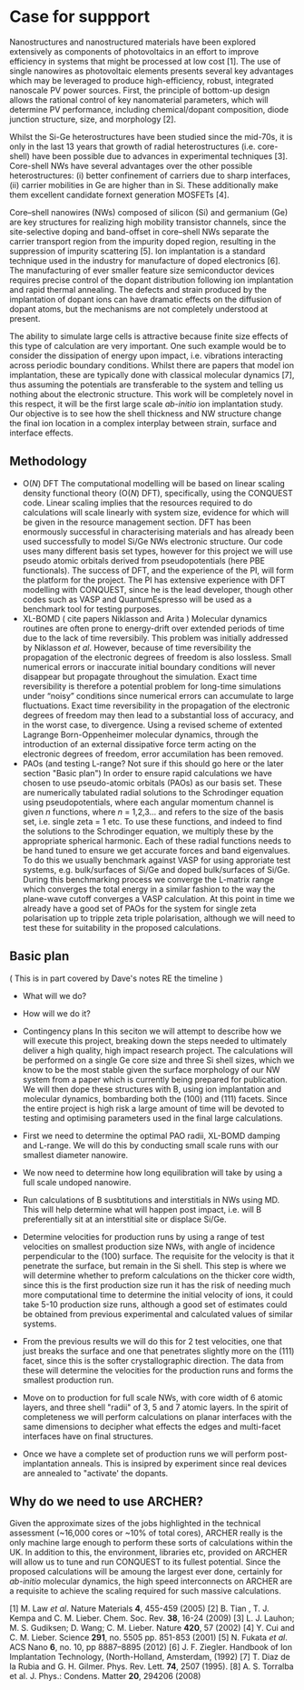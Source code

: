 # Case for suppport


Nanostructures and nanostructured materials have been explored extensively as components of photovoltaics in an effort to improve efficiency in systems that might be processed at low cost [1]. The use of single nanowires as photovoltaic elements presents several key advantages which may be leveraged to produce high-efficiency, robust, integrated nanoscale PV power sources. First, the principle of bottom-up design allows the rational control of key nanomaterial parameters, which will determine PV performance, including chemical/dopant composition, diode junction structure, size, and morphology [2].

Whilst the Si-Ge heterostructures have been studied since the mid-70s, it is only in the last 13 years that growth of radial heterostructures (i.e. core-shell) have been possible due to advances in experimental techniques [3]. Core-shell NWs have several advantages over the other possible heterostructures: (i) better confinement of carriers due to sharp interfaces, (ii) carrier mobilities in Ge are higher than in Si. These additionally make them excellent candidate fornext generation MOSFETs [4].

Core–shell nanowires (NWs) composed of silicon (Si) and germanium (Ge) are key structures for realizing high mobility transistor channels, since the site-selective doping and band-offset in core–shell NWs separate the carrier transport region from the impurity doped region, resulting in the suppression of impurity scattering [5]. Ion implantation is a standard technique used in the industry for manufacture of doped electronics [6]. The manufacturing of ever smaller feature size semiconductor devices requires precise control of the dopant distribution following ion implantation and rapid thermal annealing. The defects and strain produced by the implantation of dopant ions can have dramatic effects on the diffusion of dopant atoms, but the mechanisms are not completely understood at present.

The ability to simulate large cells is attractive because finite size effects of this type of calculation are very important. One such example would be to consider the dissipation of energy upon impact, i.e. vibrations interacting across periodic boundary conditions. Whilst there are papers that model ion implantation, these are typically done with classical molecular dynamics [7], thus assuming the potentials are transferable to the system and telling us nothing about the electronic structure. This work will be completely novel in this respect, it will be the first large scale *ab-initio* ion implantation study. Our objective is to see how the shell thickness and NW structure change the final ion location in a complex interplay between strain, surface and interface effects.
  
## Methodology
  - O(*N*) DFT
The computational modelling will be based on linear scaling density functional theory (O(*N*) DFT), specifically, using the CONQUEST code. Linear scaling implies that the resources required to do calculations will scale linearly with system size, evidence for which will be given in the resource management section. DFT has been enormously successful in characterising materials and has already been used successfully to model Si/Ge NWs electronic structure. Our code uses many different basis set types, however for this project we will use pseudo atomic orbitals derived from pseudopotentials (here PBE functionals). The success of DFT, and the experience of the PI, will form the platform for the project. The PI has extensive experience with DFT modelling with CONQUEST, since he is the lead developer, though other codes such as VASP and QuantumEspresso will be used as a benchmark tool for testing purposes.
  - XL-BOMD ( cite papers Niklasson and Arita )
Molecular dynamics routines are often prone to energy-drift over extended periods of time due to the lack of time reversibily. This problem was initially addressed by Niklasson *et al*. However, because of time reversibility the propagation of the electronic degrees of freedom is also lossless. Small numerical errors or inaccurate initial boundary conditions will never disappear but propagate throughout the simulation. Exact time reversibility is therefore a potential problem for long-time simulations under “noisy” conditions since numerical errors can accumulate to large fluctuations. Exact time reversibility in the propagation of the electronic degrees of freedom may then lead to a substantial loss of accuracy, and in the worst case, to divergence. Using a revised scheme of extented Lagrange Born-Oppenheimer molecular dynamics, through the introduction of an external dissipative force term acting on the electronic degrees of freedom, error accumilation has been removed.
  - PAOs (and testing L-range? Not sure if this should go here or the later section "Basic plan")
In order to ensure rapid calculations we have chosen to use pseudo-atomic orbitals (PAOs) as our basis set. These are numerically tabulated radial solutions to the Schrodinger equation using pseudopotentials, where each angular momentum channel is given *n* functions, where *n* = 1,2,3... and refers to the size of the basis set, i.e. single zeta = 1 etc. To use these functions, and indeed to find the solutions to the Schrodinger equation, we multiply these by the appropriate spherical harmonic. Each of these radial functions needs to be hand tuned to ensure we get accurate forces and band eigenvalues. To do this we usually benchmark against VASP for using approriate test systems, e.g. bulk/surfaces of Si/Ge and doped bulk/surfaces of Si/Ge. During this benchmarking process we converge the L-matrix range which converges the total energy in a similar fashion to the way the plane-wave cutoff converges a VASP calculation. At this point in time we already have a good set of PAOs for the system for single zeta polarisation up to tripple zeta triple polarisation, although we will need to test these for suitability in the proposed calculations. 
  
## Basic plan
( This is in part covered by Dave's notes RE the timeline )
  - What will we do? 
  - How will we do it? 
  - Contingency plans
In this seciton we will attempt to describe how we will execute this project, breaking down the steps needed to ultimately deliver a high quality, high impact research project. The calculations will be performed on a single Ge core size and three Si shell sizes, which we know to be the most stable given the surface morphology of our NW system from a paper which is currently being prepared for publication. We will then dope these structures with B, using ion implantation and molecular dynamics, bombarding both the (100) and (111) facets. Since the entire project is high risk a large amount of time will be devoted to testing and optimising parameters used in the final large calculations. 

- First we need to determine the optimal PAO radii, XL-BOMD damping and L-range. We will do this by conducting small scale runs with our smallest diameter nanowire. 
- We now need to determine how long equilibration will take by using a full scale undoped nanowire. 
- Run calculations of B susbtitutions and interstitials in NWs using MD. This will help determine what will happen post impact, i.e. will B preferentially sit at an interstitial site or displace Si/Ge. 
- Determine velocities for production runs by using a range of test velocities on smallest production size NWs, with angle of incidence perpendicular to the (100) surface. The requisite for the velocity is that it penetrate the surface, but remain in the Si shell. This step is where we will determine whether to preform calculations on the thicker core width, since this is the first production size run it has the risk of needing much more computational time to determine the initial velocity of ions, it could take 5-10 production size runs, although a good set of estimates could be obtained from previous experimental and calculated values of similar systems. 
- From the previous results we will do this for 2 test velocities, one that just breaks the surface and one that penetrates slightly more on the (111) facet, since this is the softer crystallographic direction. The data from these will determine the velocities for the production runs and forms the smallest production run. 
- Move on to production for full scale NWs, with core width of 6 atomic layers, and three shell "radii" of 3, 5 and 7 atomic layers. In the spirit of completeness we will perform calculations on planar interfaces with the same dimensions to decipher what effects the edges and multi-facet interfaces have on final structures. 
- Once we have a complete set of production runs we will perform post-implantation anneals. This is insipred by experiment since real devices are annealed to "activate' the dopants.
  
## Why do we need to use ARCHER?

Given the approximate sizes of the jobs highlighted in the technical assessment (~16,000 cores or ~10% of total cores), ARCHER really is the only machine large enough to perform these sorts of calculations within the UK. In addition to this, the environment, libraries etc, provided on ARCHER will allow us to tune and run CONQUEST to its fullest potential. Since the proposed calculations will be amoung the largest ever done, certainly for *ab-initio* molecular dynamics, the high speed interconnects on ARCHER are a requisite to achieve the scaling required for such massive calculations.

[1] M. Law *et al*. Nature Materials **4**, 455-459 (2005)
[2] B. Tian , T. J. Kempa and C. M. Lieber. Chem. Soc. Rev. **38**, 16-24 (2009)
[3]  L. J. Lauhon; M. S. Gudiksen; D. Wang; C. M. Lieber. Nature **420**, 57 (2002)
[4] Y. Cui and C. M. Lieber. Science **291**, no. 5505 pp. 851-853 (2001)
[5] N. Fukata *et al*. ACS Nano **6**, no. 10, pp 8887–8895 (2012)
[6] J. F. Ziegler. Handbook of Ion Implantation Technology, (North-Holland, Amsterdam, (1992)
[7] T. Diaz de la Rubia and G. H. Gilmer. Phys. Rev. Lett. **74**, 2507 (1995).
[8] A. S. Torralba et al. J. Phys.: Condens. Matter **20**, 294206 (2008)
